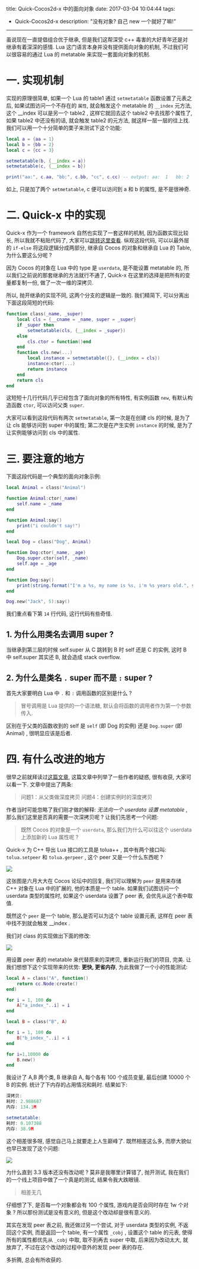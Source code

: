 title: Quick-Cocos2d-x 中的面向对象
date: 2017-03-04 10:04:44
tags:
- Quick-Cocos2d-x
description: "没有对象? 自己 new 一个就好了嘛!"
---

虽说现在一直提倡组合优于继承, 但是我们这帮深受 c++ 毒害的大好青年还是对继承有着深深的感情. Lua 这门语言本身并没有提供面向对象的机制, 不过我们可以很容易的通过 Lua 的 metatable 来实现一套面向对象的机制.

# 一. 实现机制 

实现的原理很简单, 如果一个 Lua 的 table1 通过 `setmetatable` 函数设置了元表之后, 如果试图访问一个不存在的 `属性`, 就会触发这个 metatable 的 `__index` 元方法, 这个 __index 可以是另一个 table2 , 这样它就回去这个 table2 中去找那个属性了, 如果 table2 中还没有的话, 就会触发 table2 的元方法, 就这样一层一层的往上找. 我们可以用一个十分简单的栗子来测试下这个功能:

```lua
local a = {aa = 1}
local b = {bb = 2}
local c = {cc = 3}

setmetatable(b, {__index = a})
setmetatable(c, {__index = b})

print("aa:", c.aa, "bb:", c.bb, "cc", c.cc) -- output: aa:  1   bb: 2   cc  3
```

如上, 只是加了两个 `setmetatable`, c 便可以访问到 a 和 b 的属性, 是不是很神奇.

# 二. Quick-x 中的实现

Quick-x 作为一个 framework 自然也实现了一套这样的机制, 因为函数实现比较长, 所以我就不粘贴代码了, 大家可以[跳转这里查看][1]. 纵观这段代码, 可以以最外层的 `if-else` 将这段逻辑分成两部分, 继承自 Cocos 的对象和继承自 Lua 的 Table, 为什么要这么分呢 ?

因为 Cocos 的对象在 Lua 中的 type 是 `userdata`, 是不能设置 metatable 的, 所以我们之前说的那套继承的方法就行不通了, Quick-x 在这里的选择是把所有的变量都复制一份, 做了一次一维的深拷贝. 

所以, 抛开继承的实现不同, 这两个分支的逻辑是一致的. 我们精简下, 可以分离出下面这段简短的代码:

```lua
function class(_name, _super)
    local cls = {__cname = _name, super = _super}
    if _super then
        setmetatable(cls, {__index = _super})
    else
        cls.ctor = function()end
    end
    function cls.new(...)
        local instance = setmetatable({}, {__index = cls})
        instance:ctor(...)
        return instance
    end
    return cls
end
```

这短短十几行代码几乎已经包含了面向对象的所有特性, 有实例函数 `new`, 有默认构造函数 `ctor`, 可以访问父类 `super`. 

大家可以看到这段代码有两次 `setmetatable`, 第一次是在创建 cls 的时候, 是为了让 cls 能够访问到 super 中的属性; 第二次是在产生实例 `instance` 的时候, 是为了让实例能够访问到 cls 中的属性. 

# 三. 要注意的地方

下面这段代码是一个典型的面向对象示例:

```lua
local Animal = class("Animal")

function Animal:ctor(_name)
    self.name = _name
end

function Animal:say()
    print("i couldn't say!")
end

local Dog = class("Dog", Animal)

function Dog:ctor(_name, _age)
    Dog.super.ctor(self, _name)
    self.age = _age
end

function Dog:say()
    print(string.format("I'm a %s, my name is %s, i'm %s years old.", self.__cname, self.name, self.age))
end

Dog.new("Jack", 5):say()
```

我们重点看下第 `14` 行代码, 这行代码有些奇怪.

## 1. 为什么用类名去调用 super ?

当继承到第三层的时候 self.super 从 C 跳转到 B 时 self 还是 C 的实例, 这时 B 中 self.super 其实还 B, 就会造成 stack overflow.

## 2. 为什么是类名 `.` super 而不是 `:` super ?

首先大家要明白 Lua 中 `.` 和 `:` 调用函数的区别是什么 ?

> 冒号调用是 Lua 提供的一个语法糖, 默认会将函数的调用者作为第一个参数传入.

区别在于父类的函数收到的 self 是 `self` (即 Dog 的实例) 还是 `Dog.super` (即 Animal) , 很明显应该是后者.

# 四. 有什么改进的地方

很早之前就拜读过[这篇文章][2], 这篇文章中列举了一些作者的疑惑, 很有收获, 大家可以看一下. 文章中提出了两条:

> 问题1：从父类做深度拷贝
> 问题4：创建实例时的深度拷贝

作者当时可能忽略了我们刚才做的解释: *无法向一个 userdata 设置 metatable* , 那么我们这里是否真的需要一次深拷贝呢 ? 让我们先思考一个问题:

> 既然 Cocos 的对象是一个 `userdata`, 那么我们为什么可以往这个 userdata 上添加新的 Lua 属性呢 ?

Quick-x 为 C++ 导出 Lua 接口的工具是 tolua++ , 其中有两个接口叫: `tolua.setpeer` 和 `tolua.gerpeer` , 这个 peer 又是一个什么东西呢 ?

![][4]

这张图是六月大大在 Cocos 论坛中的回复, 我们可以理解为 `peer` 是用来存储 C++ 对象在 Lua 中的扩展的, 他的本质是一个 table. 如果我们试图访问一个 userdata 类型的属性时, 如果这个 userdata 设置了 peer 表, 会优先从这个表中取值.

既然这个 `peer` 是一个 table, 那么是否可以为这个 table 设置元表, 这样在 peer 表中找不到就会触发 __index .

我们对 class 的实现做出下面的修改:

![][5]

用设置 peer 表的 metatable 来代替原来的深拷贝, 重新运行我们的项目, 完美. 让我们想想下这个实现带来的优势: **更快, 更省内存**, 为此我做了一个小的性能测试:

```lua
local A = class("A", function()
    return cc.Node:create()
end)

for i = 1, 100 do
    A["a_index_"..i] = i
end

local B = class("B", A)

for i = 1, 100 do
    B["b_index_"..i] = i
end

for i=1,10000 do
    B.new()
end
```

我设计了 A,B 两个类, B 继承自 A, 每个各有 100 个成员变量, 最后创建 10000 个 B 的实例. 统计了下内存的占用情况和耗时. 结果如下:

```lua
深拷贝:
耗时: 2.988687
内存: 134.1M

setmetatable:
耗时: 0.107388
内存: 38.9M
```

这个相差很多呀, 感觉自己马上就要走上人生巅峰了. 既然相差这么多, 而廖大貌似也早已发现了这个问题:

![][6]

为什么直到 3.3 版本还没有改动呢 ? 莫非是我哪里计算错了, 抛开测试, 我在我们的一个线上项目中做了一个真是的测试, 结果令我大跌眼镜.

> 相差无几

仔细想了下, 是否每一个对象都会有 100 个属性, 游戏内是否会同时存在 1w 个对象 ? 所以那份测试是没有意义的, 但是这个改动却是很有意义的.

其实在发现 peer 表之前, 我还做过另一个尝试, 对于 userdata 类型的实例, 不返回这个实例, 而是返回一个 table, 有一个属性 `_cobj` , 设置这个 table 的元表, 使得所有的属性都优先从 `_cobj` 中取, 取不到再去 super 中取, 后来因为改动太大, 就放弃了, 不过在这个改动的过程中意外的发现 peer 表的存在.

多折腾, 总会有所收获的.

[1]: https://github.com/chukong/quick-cocos2d-x/blob/master/framework/functions.lua#L281-L339
[2]: http://jennal.com/2014/10/18/cocos2dx-lua-oop/
[3]: https://github.com/zfengzhen/Blog/blob/master/article/tolua%2B%2B%E5%AE%9E%E7%8E%B0%E5%88%86%E6%9E%90.md
[4]: https://ww1.sinaimg.cn/large/006tNc79ly1fdbsvt09tnj313o08ewg5.jpg
[5]: https://ww3.sinaimg.cn/large/006tNbRwly1fdbtiv4cbaj30v009i3zv.jpg
[6]: https://ww3.sinaimg.cn/large/006tNbRwly1fdbv2g5bfoj30m208mjs8.jpg